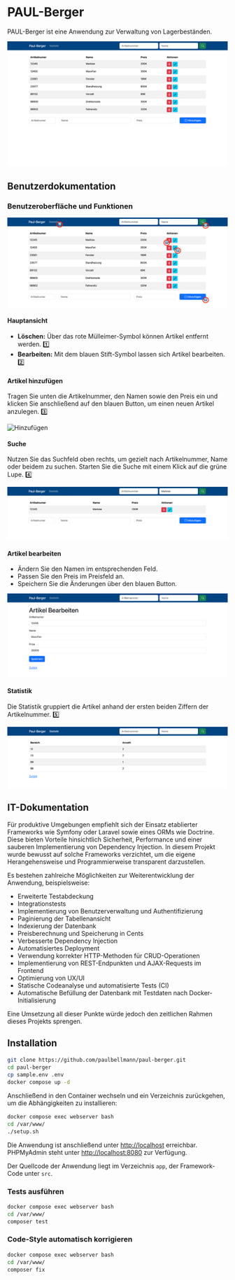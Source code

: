 # PAUL-Berger

PAUL-Berger ist eine Anwendung zur Verwaltung von Lagerbeständen.

![Screenshot der Anwendung](docs/images/Startseite.png)

## Benutzer­dokumentation

### Benutzeroberfläche und Funktionen

![Legende](docs/images/StartseiteLegende.png)

#### Hauptansicht
- **Löschen:** Über das rote Mülleimer-Symbol können Artikel entfernt werden. 1️⃣
- **Bearbeiten:** Mit dem blauen Stift-Symbol lassen sich Artikel bearbeiten. 2️⃣

#### Artikel hinzufügen
Tragen Sie unten die Artikelnummer, den Namen sowie den Preis ein und klicken Sie anschließend auf den blauen Button, um einen neuen Artikel anzulegen. 3️⃣

![Hinzufügen](docs/images/Hinzufügen.png)

#### Suche
Nutzen Sie das Suchfeld oben rechts, um gezielt nach Artikelnummer, Name oder beidem zu suchen. Starten Sie die Suche mit einem Klick auf die grüne Lupe. 4️⃣

![Suche](docs/images/Suche.png)

#### Artikel bearbeiten
- Ändern Sie den Namen im entsprechenden Feld.
- Passen Sie den Preis im Preisfeld an.
- Speichern Sie die Änderungen über den blauen Button.

![Editieren](docs/images/ArtikelBearbeiten.png)

#### Statistik
Die Statistik gruppiert die Artikel anhand der ersten beiden Ziffern der Artikelnummer. 5️⃣

![Statistik](docs/images/Statistik.png)

## IT-Dokumentation

Für produktive Umgebungen empfiehlt sich der Einsatz etablierter Frameworks wie Symfony oder Laravel sowie eines ORMs wie Doctrine. Diese bieten Vorteile hinsichtlich Sicherheit, Performance und einer sauberen Implementierung von Dependency Injection. In diesem Projekt wurde bewusst auf solche Frameworks verzichtet, um die eigene Herangehensweise und Programmierweise transparent darzustellen.

Es bestehen zahlreiche Möglichkeiten zur Weiterentwicklung der Anwendung, beispielsweise:
- Erweiterte Testabdeckung
- Integrationstests
- Implementierung von Benutzerverwaltung und Authentifizierung
- Paginierung der Tabellenansicht
- Indexierung der Datenbank
- Preisberechnung und Speicherung in Cents
- Verbesserte Dependency Injection
- Automatisiertes Deployment
- Verwendung korrekter HTTP-Methoden für CRUD-Operationen
- Implementierung von REST-Endpunkten und AJAX-Requests im Frontend
- Optimierung von UX/UI
- Statische Codeanalyse und automatisierte Tests (CI)
- Automatische Befüllung der Datenbank mit Testdaten nach Docker-Initialisierung

Eine Umsetzung all dieser Punkte würde jedoch den zeitlichen Rahmen dieses Projekts sprengen.

## Installation

```bash
git clone https://github.com/paulbellmann/paul-berger.git
cd paul-berger
cp sample.env .env
docker compose up -d
```

Anschließend in den Container wechseln und ein Verzeichnis zurückgehen, um die Abhängigkeiten zu installieren:

```bash
docker compose exec webserver bash
cd /var/www/
./setup.sh
```

Die Anwendung ist anschließend unter [http://localhost](http://localhost) erreichbar. PHPMyAdmin steht unter [http://localhost:8080](http://localhost:8080) zur Verfügung.

Der Quellcode der Anwendung liegt im Verzeichnis `app`, der Framework-Code unter `src`.

### Tests ausführen

```bash
docker compose exec webserver bash
cd /var/www/
composer test
```

### Code-Style automatisch korrigieren

```bash
docker compose exec webserver bash
cd /var/www/
composer fix
```